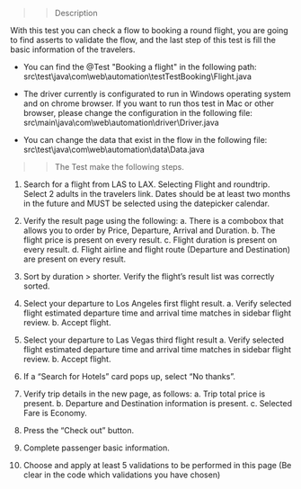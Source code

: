 >>Description

With this test you can check a flow to booking a round flight, you are going to find asserts to validate 
the flow, and the last step of this test is fill the basic information of the travelers.

- You can find the @Test "Booking a flight" in the following path:
  src\test\java\com\web\automation\testTestBooking\Flight.java
  
- The driver currently is configurated to run in Windows operating system and on chrome browser.
  If you want to run thos test in Mac or other browser, please change the configuration in the following file:
  src\main\java\com\web\automation\driver\Driver.java
  
- You can change the data that exist in the flow in the following file:
  src\test\java\com\web\automation\data\Data.java
  
>>The Test make the following steps.

1. Search for a flight from LAS to LAX. Selecting Flight and roundtrip. Select 2
adults in the travelers link. Dates should be at least two months in the future and
MUST be selected using the datepicker calendar.

2. Verify the result page using the following:
a. There is a combobox that allows you to order by Price, Departure, Arrival
and Duration.
b. The flight price is present on every result.
c. Flight duration is present on every result.
d. Flight airline and flight route (Departure and Destination) are present on
every result.

3. Sort by duration > shorter. Verify the flight’s result list was correctly sorted.

4. Select your departure to Los Angeles first flight result.
a. Verify selected flight estimated departure time and arrival time matches in
sidebar flight review.
b. Accept flight.

5. Select your departure to Las Vegas third flight result
a. Verify selected flight estimated departure time and arrival time matches in
sidebar flight review.
b. Accept flight.

6. If a “Search for Hotels” card pops up, select “No thanks”.

7. Verify trip details in the new page, as follows:
a. Trip total price is present.
b. Departure and Destination information is present.
c. Selected Fare is Economy.

8. Press the “Check out” button.

9. Complete passenger basic information.

10. Choose and apply at least 5 validations to be performed in this page (Be clear in
the code which validations you have chosen)
